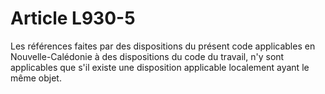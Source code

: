 # Article L930-5

Les références faites par des dispositions du présent code applicables en Nouvelle-Calédonie à des dispositions du code du travail, n'y sont applicables que s'il existe une disposition applicable localement ayant le même objet.
